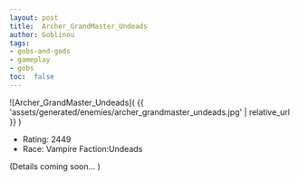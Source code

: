 ```yaml
---
layout: post
title:  Archer_GrandMaster_Undeads
author: Goblinou
tags:
- gobs-and-gods
- gameplay
- gobs
toc:  false
---
```


![Archer_GrandMaster_Undeads]( {{ 'assets/generated/enemies/archer_grandmaster_undeads.jpg' | relative_url }} )
- Rating: 2449
- Race: Vampire  Faction:Undeads

(Details coming soon... )